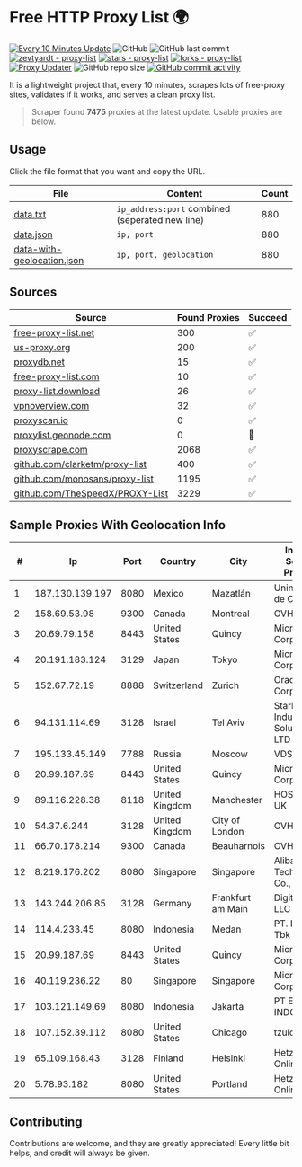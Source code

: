 
# Free HTTP Proxy List 🌍

[![Every 10 Minutes Update](https://github.com/mertguvencli/http-proxy-list/actions/workflows/main.yml/badge.svg?branch=main)](https://github.com/mertguvencli/http-proxy-list/actions/workflows/main.yml)
![GitHub](https://img.shields.io/github/license/mertguvencli/http-proxy-list)
![GitHub last commit](https://img.shields.io/github/last-commit/mertguvencli/http-proxy-list)
[![zevtyardt - proxy-list](https://img.shields.io/static/v1?label=zevtyardt&message=proxy-list&color=blue&logo=github)](https://github.com/zevtyardt/proxy-list "Go to GitHub repo")
[![stars - proxy-list](https://img.shields.io/github/stars/zevtyardt/proxy-list?style=social)](https://github.com/zevtyardt/proxy-list)
[![forks - proxy-list](https://img.shields.io/github/forks/zevtyardt/proxy-list?style=social)](https://github.com/zevtyardt/proxy-list)
[![Proxy Updater](https://github.com/zevtyardt/proxy-list/workflows/Proxy%20Updater/badge.svg)](https://github.com/zevtyardt/proxy-list/actions?query=workflow:"Proxy+Updater")
![GitHub repo size](https://img.shields.io/github/repo-size/zevtyardt/proxy-list)
[![GitHub commit activity](https://img.shields.io/github/commit-activity/m/zevtyardt/proxy-list?logo=commits)](https://github.com/zevtyardt/proxy-list/commits/main)

It is a lightweight project that, every 10 minutes, scrapes lots of free-proxy sites, validates if it works, and serves a clean proxy list.

> Scraper found **7475** proxies at the latest update. Usable proxies are below.

## Usage

Click the file format that you want and copy the URL.

|File|Content|Count|
|----|-------|-----|
|[data.txt](https://raw.githubusercontent.com/mertguvencli/http-proxy-list/main/proxy-list/data.txt)|`ip_address:port` combined (seperated new line)|880|
|[data.json](https://raw.githubusercontent.com/mertguvencli/http-proxy-list/main/proxy-list/data.json)|`ip, port`|880|
|[data-with-geolocation.json](https://raw.githubusercontent.com/mertguvencli/http-proxy-list/main/proxy-list/data-with-geolocation.json)|`ip, port, geolocation`|880|

## Sources

|Source|Found Proxies|Succeed|
|------|-------------|-------|
|[free-proxy-list.net](https://free-proxy-list.net)|300|✅|
|[us-proxy.org](https://www.us-proxy.org)|200|✅|
|[proxydb.net](http://proxydb.net)|15|✅|
|[free-proxy-list.com](https://free-proxy-list.com/?page=&port=&type%5B%5D=http&type%5B%5D=https&up_time=0&search=Search)|10|✅|
|[proxy-list.download](https://www.proxy-list.download/HTTP)|26|✅|
|[vpnoverview.com](https://vpnoverview.com/privacy/anonymous-browsing/free-proxy-servers)|32|✅|
|[proxyscan.io](https://www.proxyscan.io)|0|✅|
|[proxylist.geonode.com](https://proxylist.geonode.com/api/proxy-list?limit=300&page=1&sort_by=lastChecked&sort_type=desc&protocols=http,https)|0|🚫|
|[proxyscrape.com](https://api.proxyscrape.com/v2/?request=displayproxies&protocol=http&timeout=10000&country=all&ssl=all&anonymity=all)|2068|✅|
|[github.com/clarketm/proxy-list](https://raw.githubusercontent.com/clarketm/proxy-list/master/proxy-list-raw.txt)|400|✅|
|[github.com/monosans/proxy-list](https://raw.githubusercontent.com/monosans/proxy-list/main/proxies/http.txt)|1195|✅|
|[github.com/TheSpeedX/PROXY-List](https://raw.githubusercontent.com/TheSpeedX/PROXY-List/master/http.txt)|3229|✅|


## Sample Proxies With Geolocation Info

|#|Ip|Port|Country|City|Internet Service Provider|
|-|--|----|-------|----|-------------------------|
|1|187.130.139.197|8080|Mexico|Mazatlán|Uninet S.A. de C.V.|
|2|158.69.53.98|9300|Canada|Montreal|OVH SAS|
|3|20.69.79.158|8443|United States|Quincy|Microsoft Corporation|
|4|20.191.183.124|3129|Japan|Tokyo|Microsoft Corporation|
|5|152.67.72.19|8888|Switzerland|Zurich|Oracle Corporation|
|6|94.131.114.69|3128|Israel|Tel Aviv|Stark Industries Solutions LTD|
|7|195.133.45.149|7788|Russia|Moscow|VDS|
|8|20.99.187.69|8443|United States|Quincy|Microsoft Corporation|
|9|89.116.228.38|8118|United Kingdom|Manchester|HOSTINGER UK|
|10|54.37.6.244|3128|United Kingdom|City of London|OVH SAS|
|11|66.70.178.214|9300|Canada|Beauharnois|OVH SAS|
|12|8.219.176.202|8080|Singapore|Singapore|Alibaba (US) Technology Co., Ltd.|
|13|143.244.206.85|3128|Germany|Frankfurt am Main|DigitalOcean, LLC|
|14|114.4.233.45|8080|Indonesia|Medan|PT. INDOSAT Tbk|
|15|20.99.187.69|8443|United States|Quincy|Microsoft Corporation|
|16|40.119.236.22|80|Singapore|Singapore|Microsoft Corporation|
|17|103.121.149.69|8080|Indonesia|Jakarta|PT EMERIO INDONESIA|
|18|107.152.39.112|8080|United States|Chicago|tzulo, inc.|
|19|65.109.168.43|3128|Finland|Helsinki|Hetzner Online GmbH|
|20|5.78.93.182|8080|United States|Portland|Hetzner Online GmbH|



## Contributing

Contributions are welcome, and they are greatly appreciated! Every
little bit helps, and credit will always be given.

